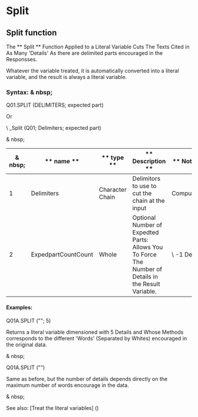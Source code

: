 # Split

## Split function

The ** Split ** Function Applied to a Literal Variable Cuts The Texts Cited in As Many 'Details' As there are delimited parts encouraged in the Responsses.

Whatever the variable treated, it is automatically converted into a literal variable, and the result is always a literal variable.

### Syntax: & nbsp;

Q01.SPLIT (DELIMITERS; expected part)

Or

\ _Split (Q01; Delimiters; expected part)

& nbsp;

| & nbsp; | ** name ** | ** type ** | ** Description ** | ** Note ** |
| --- | --- | --- | --- | --- |
| &#49; | Delimiters | Character Chain | Delimitors to use to cut the chain at the input | Compulsory |
| &#50; | ExpedpartCountCount | Whole | Optional Number of Expedted Parts: Allows You To Force The Number of Details in the Result Variable. | \ -1 Default |


#### Examples:

Q01A.SPLIT (""; 5)

Returns a literal variable dimensioned with 5 Details and Whose Methods corresponds to the different 'Words' (Separated by Whites) encouraged in the original data.

& nbsp;

Q01A.SPLIT ("")

Same as before, but the number of details depends directly on the maximum number of words encourage in the data.

& nbsp;

See also: [Treat the literal variables] (<Trellious Little Little.MD>)
